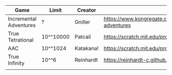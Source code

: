 | Game                   | Limit     | Creator   | Link                                                            |
|------------------------|-----------|-----------|-----------------------------------------------------------------|
| Incremental Adventures | ?         | Gniller   | https://www.kongregate.com/games/Gniller/incremental-adventures |
| True Tetrational       | 10^^10000 | Patcail   | https://scratch.mit.edu/projects/310919497/                     |
| AAC                    | 10^^1024  | Katakana! | https://scratch.mit.edu/projects/339622768/                     |
| True Infinity          | 10^^6     | Reinhardt | https://reinhardt-c.github.io/TrueInfinity/                     |
|                        |           |           |                                                                 |
